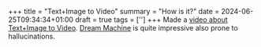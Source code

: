 +++
title = "Text+Image to Video"
summary = "How is it?"
date = 2024-06-25T09:34:34+01:00
draft = true
tags = ['']
+++
Made a [video about Text+Image to Video](https://www.youtube.com/watch?v=92Qf3ckNQ80). [Dream Machine](https://www.youtube.com/watch?v=92Qf3ckNQ80) is quite impressive also prone to hallucinations.
